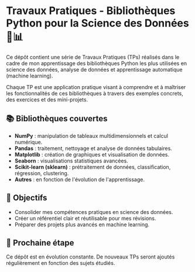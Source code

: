 # Travaux Pratiques - Bibliothèques Python pour la Science des Données 🧪📊

Ce dépôt contient une série de Travaux Pratiques (TPs) réalisés dans le cadre de mon apprentissage des bibliothèques Python les plus utilisées en science des données, analyse de données et apprentissage automatique (machine learning).

Chaque TP est une application pratique visant à comprendre et à maîtriser les fonctionnalités de ces bibliothèques à travers des exemples concrets, des exercices et des mini-projets.

## 📚 Bibliothèques couvertes

- **NumPy** : manipulation de tableaux multidimensionnels et calcul numérique.
- **Pandas** : traitement, nettoyage et analyse de données tabulaires.
- **Matplotlib** : création de graphiques et visualisation de données.
- **Seaborn** : visualisations statistiques avancées.
- **Scikit-learn (sklearn)** : prétraitement de données, classification, régression, clustering.
- **Autres** : en fonction de l'évolution de l'apprentissage.


## 🎯 Objectifs

- Consolider mes compétences pratiques en science des données.
- Créer un référentiel clair et réutilisable pour mes révisions.
- Préparer des projets plus avancés en machine learning.

## 🚀 Prochaine étape

Ce dépôt est en évolution constante. De nouveaux TPs seront ajoutés régulièrement en fonction des sujets étudiés.




